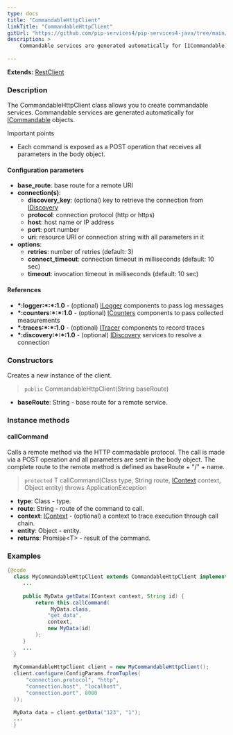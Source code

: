 ```yaml
---
type: docs
title: "CommandableHttpClient"
linkTitle: "CommandableHttpClient"
gitUrl: "https://github.com/pip-services4/pip-services4-java/tree/main/pip-services4-http-java"
description: >
    Commandable services are generated automatically for [ICommandable](../../,,/rpc/commands/icommandable)
   
---
```


**Extends:** [RestClient](../../clients/rest_client)

### Description

The CommandableHttpClient class allows you to create commandable services. Commandable services are generated automatically for [ICommandable](../../../rpc/commands/icommandable) objects.

Important points

- Each command is exposed as a POST operation that receives all parameters in the body object.

#### Configuration parameters

- **base_route**: base route for a remote URI
- **connection(s)**:           
    - **discovery_key**: (optional) key to retrieve the connection from [IDiscovery](../../../config/connect/idiscovery)
    - **protocol**: connection protocol (http or https)
    - **host**: host name or IP address
    - **port**: port number
    - **uri**: resource URI or connection string with all parameters in it
- **options**:
    - **retries**: number of retries (default: 3)
    - **connect_timeout**: connection timeout in milliseconds (default: 10 sec)
    - **timeout**: invocation timeout in milliseconds (default: 10 sec)


#### References

- **\*:logger:\*:\*:1.0** - (optional) [ILogger](../../../observability/log/ilogger) components to pass log messages
- **\*:counters:\*:\*:1.0** - (optional) [ICounters](../../../observability/count/icounters) components to pass collected measurements
- **\*:traces:\*:\*:1.0** - (optional) [ITracer](../../../observability/trace/itracer) components to record traces
- **\*:discovery:\*:\*:1.0** - (optional) [IDiscovery](../../../config/connect/idiscovery) services to resolve a connection




### Constructors
Creates a new instance of the client.

> `public` CommandableHttpClient(String baseRoute) 

- **baseRoute**: String - base route for a remote service.


### Instance methods

#### callCommand
Calls a remote method via the HTTP commadable protocol. The call is made via a POST operation and all parameters are sent in the body object. The complete route to the remote method is defined as baseRoute + "/" + name.

> `protected` <T> T callCommand(Class<T> type, String route, [IContext](../../../components/context/icontext) context, Object entity)	throws ApplicationException

- **type**: Class<T> - type.
- **route**: String - route of the command to call.
- **context**: [IContext](../../../components/context/icontext) - (optional) a context to trace execution through call chain.
- **entity**: Object - entity.
- **returns**: Promise\<T\> - result of the command.


### Examples

```java
{@code
  class MyCommandableHttpClient extends CommandableHttpClient implements IMyClient {
     ...
  
     public MyData getData(IContext context, String id) {
         return this.callCommand(
         	  MyData.class,
             "get_data",
             context,
             new MyData(id)
         );        
     }
     ...
  }
  
  MyCommandableHttpClient client = new MyCommandableHttpClient();
  client.configure(ConfigParams.fromTuples(
      "connection.protocol", "http",
      "connection.host", "localhost",
      "connection.port", 8080
  ));
  
  MyData data = client.getData("123", "1");
  ...
  }
```
